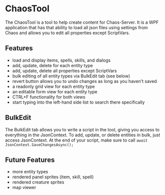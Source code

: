 # ChaosTool

The ChaosTool is a tool to help create content for Chaos-Server. It is a WPF application that has that ability to load
all json files using settings from Chaos and allows you to edit all properties except ScriptVars.

## Features

- load and display items, spells, skills, and dialogs
- add, update, delete for each entity type
- add, update, delete all properties except ScriptVars
- bulk editing of all entity types via BulkEdit tab (see below)
- revert button allows you to undo changes as long as you haven't saved
- a readonly grid view for each entity type
- an editable form view for each entity type
- CTRL+F functionality for both views
- start typing into the left-hand side list to search there specifically

## BulkEdit

The BulkEdit tab allows you to write a script in the tool, giving you access to everything in the JsonContext. To add,
update, or delete entities in bulk, just access JsonContext. At the end of your script, make sure to
call `await JsonContext.SaveChangesAsync();`

## Future Features

- more entity types
- rendered panel sprites (item, skill, spell)
- rendered creature sprites
- map viewer